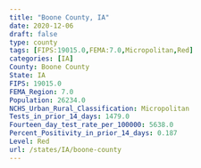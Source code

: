 ```yaml
---
title: "Boone County, IA"
date: 2020-12-06
draft: false
type: county
tags: [FIPS:19015.0,FEMA:7.0,Micropolitan,Red]
categories: [IA]
County: Boone County
State: IA
FIPS: 19015.0
FEMA_Region: 7.0
Population: 26234.0
NCHS_Urban_Rural_Classification: Micropolitan
Tests_in_prior_14_days: 1479.0
Fourteen_day_test_rate_per_100000: 5638.0
Percent_Positivity_in_prior_14_days: 0.187
Level: Red
url: /states/IA/boone-county
---
```



